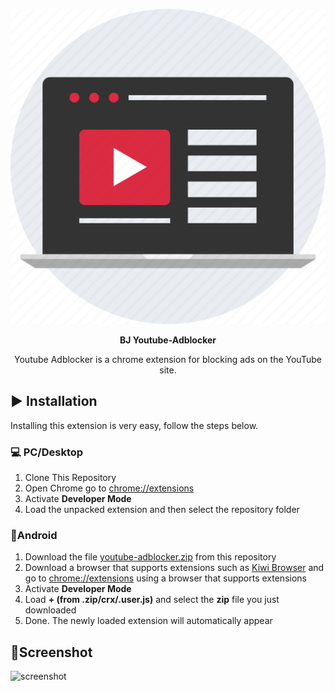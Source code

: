 <p align="center">
    <img src="/assets/thumb.png" alt="Logo" />
</p>

<p align="center"><b>BJ Youtube-Adblocker</b></p>

<p align="center">
    Youtube Adblocker is a chrome extension for blocking ads on the YouTube site.
</p>

## ▶️ Installation
Installing this extension is very easy, follow the steps below. 
### 💻 PC/Desktop
1. Clone This Repository
2. Open Chrome go to [chrome://extensions](chrome://extensions)
3. Activate **Developer Mode**
4. Load the unpacked extension and then select the repository folder
### 📱Android
1. Download the file [youtube-adblocker.zip](https://github.com/BJ-Trucks/BJ-YouTube-AdBlocker/archive/refs/heads/master.zip) from this repository
2. Download a browser that supports extensions such as [Kiwi Browser](https://play.google.com/store/apps/details?id=com.kiwibrowser.browser&pcampaignid=web_share) and go to [chrome://extensions]( chrome://extensions) using a browser that supports extensions
3. Activate **Developer Mode**
4. Load **+ (from .zip/crx/.user.js)** and select the **zip** file you just downloaded
5. Done. The newly loaded extension will automatically appear

## 📸Screenshot
![screenshot](/assets/bjscreenshot.png)

